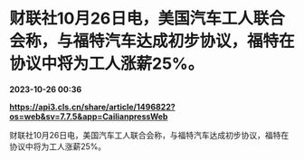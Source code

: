# 财联社10月26日电，美国汽车工人联合会称，与福特汽车达成初步协议，福特在协议中将为工人涨薪25%。

**2023-10-26 00:36**

**https://api3.cls.cn/share/article/1496822?os=web&sv=7.7.5&app=CailianpressWeb**

财联社10月26日电，美国汽车工人联合会称，与福特汽车达成初步协议，福特在协议中将为工人涨薪25%。